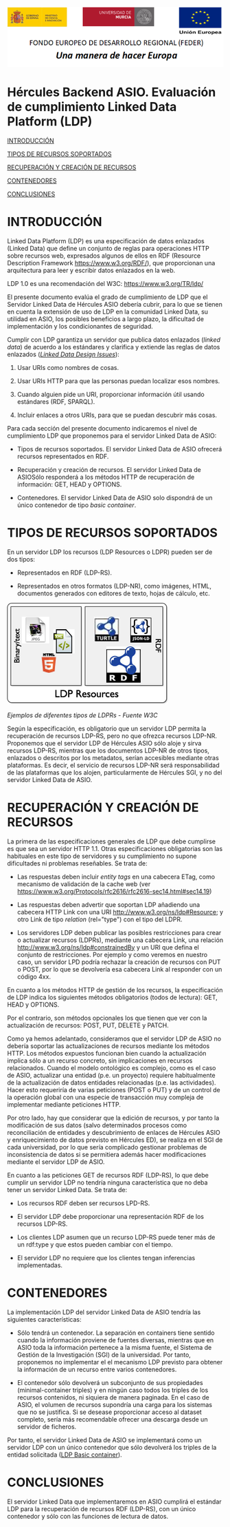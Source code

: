 ![](.//media/CabeceraDocumentosMD.png)

# Hércules Backend ASIO. Evaluación de cumplimiento Linked Data Platform (LDP)


[INTRODUCCIÓN](#introducción)

[TIPOS DE RECURSOS SOPORTADOS](#tipos-de-recursos-soportados)

[RECUPERACIÓN Y CREACIÓN DE RECURSOS](#recuperación-y-creación-de-recursos)

[CONTENEDORES](#contenedores)

[CONCLUSIONES](#conclusiones)

INTRODUCCIÓN
============

Linked Data Platform (LDP) es una especificación de datos enlazados
(Linked Data) que define un conjunto de reglas para operaciones HTTP
sobre recursos web, expresados algunos de ellos en RDF (Resource
Description Framework <https://www.w3.org/RDF/>), que proporcionan una
arquitectura para leer y escribir datos enlazados en la web.

LDP 1.0 es una recomendación del W3C: <https://www.w3.org/TR/ldp/>

El presente documento evalúa el grado de cumplimiento de LDP que el
Servidor Linked Data de Hércules ASIO debería cubrir, para lo que se 
tienen en cuenta la extensión de uso de LDP en la comunidad Linked Data, 
su utilidad en ASIO, los posibles beneficios a largo plazo, la 
dificultad de implementación y los condicionantes de seguridad.

Cumplir con LDP garantiza un servidor que publica datos enlazados
(*linked data*) de acuerdo a los estándares y clarifica y extiende las
reglas de datos enlazados ([*Linked Data Design
Issues*](http://www.w3.org/DesignIssues/LinkedData.html)):

1.  Usar URIs como nombres de cosas.

2.  Usar URIs HTTP para que las personas puedan localizar esos nombres.

3.  Cuando alguien pide un URI, proporcionar información útil usando
    estándares (RDF, SPARQL).

4.  Incluir enlaces a otros URIs, para que se puedan descubrir más
    cosas.

Para cada sección del presente documento indicaremos el nivel de 
cumplimiento LDP que proponemos para el servidor Linked Data de ASIO:

-   Tipos de recursos soportados. El servidor Linked Data de ASIO 
    ofrecerá recursos representados en RDF.

-   Recuperación y creación de recursos. El servidor Linked Data de 
    ASIOSólo responderá a los métodos HTTP de recuperación de
    información: GET, HEAD y OPTIONS.
    
-   Contenedores. El servidor Linked Data de ASIO solo dispondrá de
    un único contenedor de tipo *basic container*.

TIPOS DE RECURSOS SOPORTADOS
============================

En un servidor LDP los recursos (LDP Resources o LDPR) pueden ser de dos
tipos:

-   Representados en RDF (LDP-RS).

-   Representados en otros formatos (LDP-NR), como imágenes, HTML,
    documentos generados con editores de texto, hojas de cálculo, etc.

![](.//media/image2_LDP.png)

*Ejemplos de diferentes tipos de LDPRs - Fuente W3C*

Según la especificación, es obligatorio que un servidor LDP permita
la recuperación de recursos LDP-RS, pero no que ofrezca recursos LDP-NR.
Proponemos que el servidor LDP de Hércules ASIO sólo aloje y sirva 
recursos LDP-RS, mientras que los documentos LDP-NR de otros tipos, 
enlazados o descritos por los metadatos, serían accesibles mediante 
otras plataformas. Es decir, el servicio de recursos LDP-NR será 
responsabilidad de las plataformas que los alojen, particularmente de
Hércules SGI, y no del servidor Linked Data de ASIO.

RECUPERACIÓN Y CREACIÓN DE RECURSOS
===================================

La primera de las especificaciones generales de LDP que debe cumplirse
es que sea un servidor HTTP 1.1. Otras especificaciones obligatorias son
las habituales en este tipo de servidores y su cumplimiento no supone
dificultades ni problemas reseñables. Se trata de:

-   Las respuestas deben incluir *entity tags* en una cabecera ETag,
    como mecanismo de validación de la cache web (ver
    <https://www.w3.org/Protocols/rfc2616/rfc2616-sec14.html#sec14.19>)

-   Las respuestas deben advertir que soportan LDP añadiendo una
    cabecera HTTP Link con una URI <http://www.w3.org/ns/ldp#Resource>;
    y otro Link de tipo *relation* (rel="type") con el tipo del LDPR.

-   Los servidores LDP deben publicar las posibles restricciones para
    crear o actualizar recursos (LDPRs), mediante una cabecera Link, una
    relación <http://www.w3.org/ns/ldp#constrainedBy> y un URI que
    defina el conjunto de restricciones. Por ejemplo y como veremos en
    nuestro caso, un servidor LPD podría rechazar la creación de
    recursos con PUT o POST, por lo que se devolvería esa cabecera Link al
    responder con un código 4xx.

En cuanto a los métodos HTTP de gestión de los recursos, la
especificación de LDP indica los siguientes métodos obligatorios (todos
de lectura): GET, HEAD y OPTIONS.

Por el contrario, son métodos opcionales los que tienen que ver con la
actualización de recursos: POST, PUT, DELETE y PATCH.

Como ya hemos adelantado, consideramos que el servidor LDP de ASIO no
debería soportar las actualizaciones de recursos mediante los métodos
HTTP. Los métodos expuestos funcionan bien cuando la actualización
implica sólo a un recurso concreto, sin implicaciones en recursos
relacionados. Cuando el modelo ontológico es complejo, como es el caso
de ASIO, actualizar una entidad (p.e. un proyecto) requiere
habitualmente de la actualización de datos entidades relacionadas (p.e.
las actividades). Hacer esto requeriría de varias peticiones (POST o
PUT) y de un control de la operación global con una especie de
transacción muy compleja de implementar mediante peticiones HTTP.

Por otro lado, hay que considerar que la edición de recursos, 
y por tanto la modificación de sus datos (salvo determinados 
procesos como reconciliación de entidades y descubrimiento de
enlaces de Hércules ASIO y enriquecimiento de datos previsto 
en Hércules ED), se realiza en el SGI de cada universidad, por
lo que sería complicado gestionar problemas de inconsistencia de
datos si se permitiera además hacer modificaciones mediante el
servidor LDP de ASIO.

En cuanto a las peticiones GET de recursos RDF (LDP-RS), lo que debe
cumplir un servidor LDP no tendría ninguna característica que no deba
tener un servidor Linked Data. Se trata de:

-   Los recursos RDF deben ser recursos LPD-RS.

-   El servidor LDP debe proporcionar una representación RDF de los
    recursos LDP-RS.

-   Los clientes LDP asumen que un recurso LDP-RS puede tener más de un
    rdf:type y que estos pueden cambiar con el tiempo.

-   El servidor LDP no requiere que los clientes tengan inferencias
    implementadas.

CONTENEDORES
============

La implementación LDP del servidor Linked Data de ASIO tendría las 
siguientes características:

-   Sólo tendrá un contenedor. La separación en containers tiene sentido
    cuando la información proviene de fuentes diversas, mientras que en
    ASIO toda la información pertenece a la misma fuente, el Sistema de 
    Gestión de la Investigación (SGI) de la universidad.  Por tanto, 
    proponemos no implementar el el mecanismo LDP previsto para obtener
    la información de un recurso entre varios contenedores.

-   El contenedor sólo devolverá un subconjunto de sus propiedades 
    (minimal-container triples) y en ningún caso todos los triples de 
    los recursos contenidos, ni siquiera de manera paginada. En el caso
    de ASIO, el volumen de recursos supondría una carga para los sistemas
    que no se justifica. Si se desease proporcionar acceso al dataset
    completo, sería más recomendable ofrecer una descarga desde un servidor
    de ficheros.
    
Por tanto, el servidor Linked Data de ASIO se implementará como un servidor 
LDP con un único contenedor que sólo devolverá los triples de
la entidad solicitada ([LDP Basic container](https://www.w3.org/TR/ldp/#ldpbc)).


CONCLUSIONES
============

El servidor Linked Data que implementaremos en ASIO cumplirá el estándar
LDP para la recuperación de recursos RDF (LDP-RS), con un único contenedor 
y sólo con las funciones de lectura de datos.


